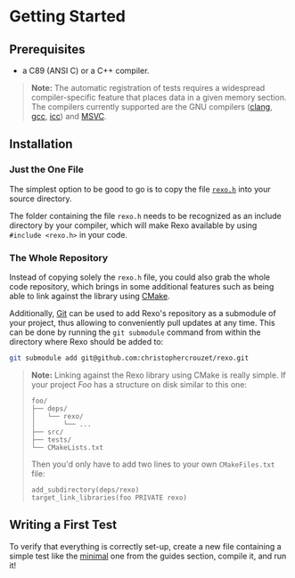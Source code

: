 Getting Started
===============

## Prerequisites

* a C89 (ANSI C) or a C++ compiler.


> **Note:** The automatic registration of tests requires a widespread
> compiler-specific feature that places data in a given memory section.
> The compilers currently supported are the GNU compilers ([clang][clang],
> [gcc][gcc], [icc][icc]) and [MSVC][msvc].


## Installation


### Just the One File

The simplest option to be good to go is to copy the file [`rexo.h`][rexo.h] into
your source directory.

The folder containing the file `rexo.h` needs to be recognized as an include
directory by your compiler, which will make Rexo available by using
`#include <rexo.h>` in your code.


### The Whole Repository

Instead of copying solely the `rexo.h` file, you could also grab the whole
code repository, which brings in some additional features such as being able
to link against the library using [CMake][cmake].

Additionally, [Git][git] can be used to add Rexo's repository as a submodule of
your project, thus allowing to conveniently pull updates at any time.
This can be done by running the `git submodule` command from within
the directory where Rexo should be added to:

```sh
git submodule add git@github.com:christophercrouzet/rexo.git
```


> **Note:** Linking against the Rexo library using CMake is really simple.
> If your project _Foo_ has a structure on disk similar to this one:
> ```
> foo/
> ├── deps/
> │   └── rexo/
> │       └── ...
> ├── src/
> ├── tests/
> └── CMakeLists.txt
> ```
>
> Then you'd only have to add two lines to your own `CMakeFiles.txt` file:
> ```
> add_subdirectory(deps/rexo)
> target_link_libraries(foo PRIVATE rexo)
> ```


## Writing a First Test

To verify that everything is correctly set-up, create a new file containing
a simple test like the [minimal][minimal-guide] one from the guides section,
compile it, and run it!


[minimal-guide]: ./guides.md#minimal

[cmake]: https://cmake.org
[clang]: https://clang.llvm.org
[gcc]: https://gcc.gnu.org
[git]: https://git-scm.com
[icc]: https://software.intel.com/en-us/c-compilers
[msvc]: https://visualstudio.microsoft.com/vs/features/cplusplus
[rexo.h]: https://github.com/christophercrouzet/rexo/blob/master/include/rexo.h
